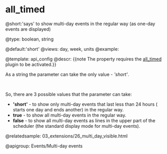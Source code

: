 all_timed
=============
@short:'says' to show multi-day events in  the regular way (as one-day events are displayed)
	

@type: boolean, string

@default:'short'
@views: day, week, units
@example:


@template:	api_config
@descr:
{{note The property requires the [all_timed](extensions_list.md#alltimed) plugin to be activated.}}

As a string the parameter can take the only value - *'short'*.

<br>

So, there are 3 possible values that the parameter can take:

- **'short'**  - to show only multi-day events that last less than 24 hours ( starts one day and ends another) in the regular way.
- **true** - to show all multi-day events in the regular way.
- **false** - to show all multi-day events as lines in the upper part of the scheduler (the standard display mode for multi-day events). 

@relatedsample:
	03_extensions/26_multi_day_visible.html

@apigroup: Events/Multi-day events
